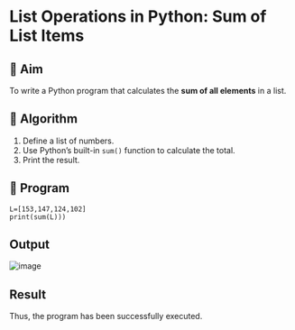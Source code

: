 # List Operations in Python: Sum of List Items

## 🎯 Aim
To write a Python program that calculates the **sum of all elements** in a list.

## 🧠 Algorithm
1. Define a list of numbers.
2. Use Python’s built-in `sum()` function to calculate the total.
3. Print the result.

## 🧾 Program
```
L=[153,147,124,102]
print(sum(L)))
```
## Output
![image](https://github.com/user-attachments/assets/8c1b7250-389d-4345-99c4-72696f6f0d96)

## Result
Thus, the program has been successfully executed.
